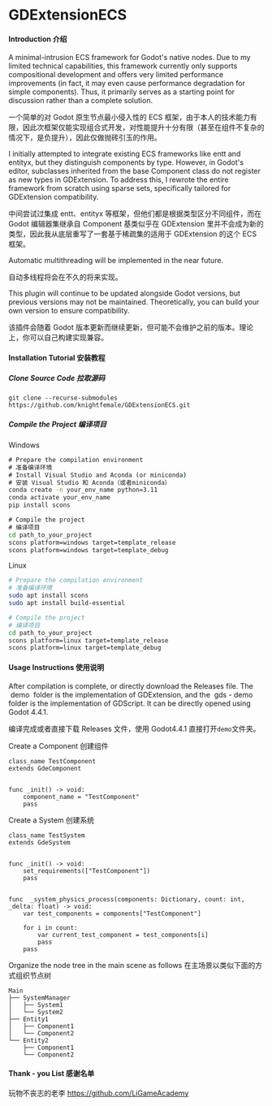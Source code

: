 # GDExtensionECS

#### Introduction 介绍

A minimal-intrusion ECS framework for Godot's native nodes. Due to my limited technical capabilities, this framework currently only supports compositional development and offers very limited performance improvements (in fact, it may even cause performance degradation for simple components). Thus, it primarily serves as a starting point for discussion rather than a complete solution.

一个简单的对 Godot 原生节点最小侵入性的 ECS 框架，由于本人的技术能力有限，因此次框架仅能实现组合式开发，对性能提升十分有限（甚至在组件不复杂的情况下，是负提升），因此仅做抛砖引玉的作用。

I initially attempted to integrate existing ECS frameworks like entt and entityx, but they distinguish components by type. However, in Godot's editor, subclasses inherited from the base Component class do not register as new types in GDExtension. To address this, I rewrote the entire framework from scratch using sparse sets, specifically tailored for GDExtension compatibility.

中间尝试过集成 entt、entityx 等框架，但他们都是根据类型区分不同组件，而在 Godot 编辑器集继承自 Component 基类似乎在 GDExtension 里并不会成为新的类型，因此我从底层重写了一套基于稀疏集的适用于 GDExtension 的这个 ECS 框架。

Automatic multithreading will be implemented in the near future.

自动多线程将会在不久的将来实现。

This plugin will continue to be updated alongside Godot versions, but previous versions may not be maintained. Theoretically, you can build your own version to ensure compatibility.

该插件会随着 Godot 版本更新而继续更新，但可能不会维护之前的版本。理论上，你可以自己构建实现兼容。

#### Installation Tutorial 安装教程

##### Clone Source Code 拉取源码

```git bash
git clone --recurse-submodules https://github.com/knightfemale/GDExtensionECS.git
```

##### Compile the Project 编译项目

Windows

```cmd
# Prepare the compilation environment
# 准备编译环境
# Install Visual Studio and Aconda (or miniconda)
# 安装 Visual Studio 和 Aconda（或者miniconda）
conda create -n your_env_name python=3.11
conda activate your_env_name
pip install scons

# Compile the project
# 编译项目
cd path_to_your_project
scons platform=windows target=template_release
scons platform=windows target=template_debug
```

Linux

```bash
# Prepare the compilation environment
# 准备编译环境
sudo apt install scons
sudo apt install build-essential

# Compile the project
# 编译项目
cd path_to_your_project
scons platform=linux target=template_release
scons platform=linux target=template_debug
```

#### Usage Instructions 使用说明

After compilation is complete, or directly download the Releases file. The  demo  folder is the implementation of GDExtension, and the  gds - demo  folder is the implementation of GDScript. It can be directly opened using Godot 4.4.1.

编译完成或者直接下载 Releases 文件，使用 Godot4.4.1 直接打开`demo`文件夹。

Create a Component 创建组件

```gdscript
class_name TestComponent
extends GdeComponent


func _init() -> void:
	component_name = "TestComponent"
	pass
```

Create a System 创建系统

```gdscript
class_name TestSystem
extends GdeSystem


func _init() -> void:
	set_requirements(["TestComponent"])
	pass


func  _system_physics_process(components: Dictionary, count: int, _delta: float) -> void:
	var test_components = components["TestComponent"]

	for i in count:
		var current_test_component = test_components[i]
		pass
	pass
```

Organize the node tree in the main scene as follows 在主场景以类似下面的方式组织节点树

```
Main
├── SystemManager
│   ├── System1
│   └── System2
├── Entity1
│   ├── Component1
│   └── Component2
└── Entity2
    ├── Component1
    └── Component2
```

#### Thank - you List 感谢名单

玩物不丧志的老李
https://github.com/LiGameAcademy
